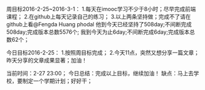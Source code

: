 周目标2016-2-25~2016-3-1：
1.每天在imooc学习不少于8小时；尽早完成前端课程；
2.在github上每天记录自己的练习；
3.以上两条坚持做；完成不了请在github上看@Fengda Huang  phodal  他到今天已经坚持了508day;不间断完成508day;完成版本总数5576个;
我到今天为止6day;不间断完成6day;完成版本总数62个；


今日目标2016-2-25：
1.按照周目标完成；
2.今天11点，突然又想分享一篇文章；昨天分享的文章成果显著；加油！

当前时间：2-27 23:00；
今日总结：完成以上目标，继续加油！
缺点：马上去学校，要制定一个学期计划；好好干；
